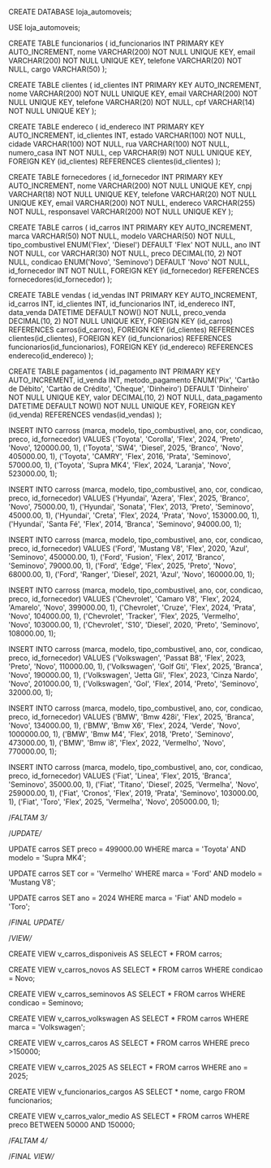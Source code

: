 CREATE DATABASE loja_automoveis;

USE loja_automoveis;

CREATE TABLE funcionarios (
id_funcionarios INT PRIMARY KEY AUTO_INCREMENT,
nome VARCHAR(200) NOT NULL UNIQUE KEY,
email VARCHAR(200) NOT NULL UNIQUE KEY,
telefone VARCHAR(20) NOT NULL,
cargo VARCHAR(50)
);

CREATE TABLE clientes (
id_clientes INT PRIMARY KEY AUTO_INCREMENT,
nome VARCHAR(200) NOT NULL UNIQUE KEY,
email VARCHAR(200) NOT NULL UNIQUE KEY,
telefone VARCHAR(20) NOT NULL,
cpf VARCHAR(14) NOT NULL UNIQUE KEY
);

CREATE TABLE endereco (
id_endereco INT PRIMARY KEY AUTO_INCREMENT,
id_clientes INT,
estado VARCHAR(100)  NOT NULL,
cidade VARCHAR(100)  NOT NULL,
rua VARCHAR(100)  NOT NULL,
numero_casa INT  NOT NULL,
cep VARCHAR(9) NOT NULL UNIQUE KEY,
FOREIGN KEY (id_clientes) REFERENCES clientes(id_clientes)
);

CREATE TABLE fornecedores (
id_fornecedor INT PRIMARY KEY AUTO_INCREMENT,
nome VARCHAR(200) NOT NULL UNIQUE KEY,
cnpj VARCHAR(18) NOT NULL UNIQUE KEY,
telefone VARCHAR(20) NOT NULL UNIQUE KEY,
email VARCHAR(200) NOT NULL,
endereco VARCHAR(255)  NOT NULL,
responsavel VARCHAR(200)  NOT NULL UNIQUE KEY
);

CREATE TABLE carros (
id_carros INT PRIMARY KEY AUTO_INCREMENT,
marca VARCHAR(50)  NOT NULL,
modelo VARCHAR(50)  NOT NULL,
tipo_combustivel ENUM('Flex', 'Diesel') DEFAULT 'Flex' NOT NULL,
ano INT  NOT NULL,
cor VARCHAR(30)  NOT NULL,
preco DECIMAL(10, 2)  NOT NULL,
condicao ENUM('Novo', 'Seminovo') DEFAULT 'Novo' NOT NULL,
id_fornecedor INT NOT NULL,
FOREIGN KEY (id_fornecedor) REFERENCES fornecedores(id_fornecedor)
);

CREATE TABLE vendas (
id_vendas INT PRIMARY KEY AUTO_INCREMENT,
id_carros INT,
id_clientes INT,
id_funcionarios INT,
id_endereco INT,
data_venda DATETIME DEFAULT NOW() NOT NULL,
preco_venda DECIMAL(10, 2)  NOT NULL UNIQUE KEY,
FOREIGN KEY (id_carros) REFERENCES carros(id_carros),
FOREIGN KEY (id_clientes) REFERENCES clientes(id_clientes),
FOREIGN KEY (id_funcionarios) REFERENCES funcionarios(id_funcionarios),
FOREIGN KEY (id_endereco) REFERENCES endereco(id_endereco)
);

CREATE TABLE pagamentos (
id_pagamento INT PRIMARY KEY AUTO_INCREMENT,
id_venda INT,
metodo_pagamento ENUM('Pix', 'Cartão de Débito', 'Cartão de Crédito', 'Cheque', 'Dinheiro') DEFAULT 'Dinheiro' NOT NULL UNIQUE KEY,
valor DECIMAL(10, 2) NOT NULL,
data_pagamento DATETIME DEFAULT NOW() NOT NULL UNIQUE KEY,
FOREIGN KEY (id_venda) REFERENCES vendas(id_vendas)
);

INSERT INTO carross (marca, modelo, tipo_combustivel, ano, cor, condicao, preco, id_fornecedor) VALUES
('Toyota', 'Corolla', 'Flex', 2024, 'Preto', 'Novo', 120000.00, 1),
('Toyota', 'SW4', 'Diesel', 2025, 'Branco', 'Novo', 405000.00, 1),
('Toyota', 'CAMRY', 'Flex', 2016, 'Prata', 'Seminovo', 57000.00, 1),
('Toyota', 'Supra MK4', 'Flex', 2024, 'Laranja', 'Novo', 523000.00, 1);

INSERT INTO carross (marca, modelo, tipo_combustivel, ano, cor, condicao, preco, id_fornecedor) VALUES
('Hyundai', 'Azera', 'Flex', 2025, 'Branco', 'Novo', 75000.00, 1),
('Hyundai', 'Sonata', 'Flex', 2013, 'Preto', 'Seminovo', 45000.00, 1),
('Hyundai', 'Creta', 'Flex', 2024, 'Prata', 'Novo', 153000.00, 1),
('Hyundai', 'Santa Fé', 'Flex', 2014, 'Branca', 'Seminovo', 94000.00, 1);

INSERT INTO carross (marca, modelo, tipo_combustivel, ano, cor, condicao, preco, id_fornecedor) VALUES
('Ford', 'Mustang V8', 'Flex', 2020, 'Azul', 'Seminovo', 450000.00, 1),
('Ford', 'Fusion', 'Flex', 2017, 'Branco', 'Seminovo', 79000.00, 1),
('Ford', 'Edge', 'Flex', 2025, 'Preto', 'Novo', 68000.00, 1),
('Ford', 'Ranger', 'Diesel', 2021, 'Azul', 'Novo', 160000.00, 1);

INSERT INTO carross (marca, modelo, tipo_combustivel, ano, cor, condicao, preco, id_fornecedor) VALUES
('Chevrolet', 'Camaro V8', 'Flex', 2024, 'Amarelo', 'Novo', 399000.00, 1),
('Chevrolet', 'Cruze', 'Flex', 2024, 'Prata', 'Novo', 104000.00, 1),
('Chevrolet', 'Tracker', 'Flex', 2025, 'Vermelho', 'Novo', 103000.00, 1),
('Chevrolet', 'S10', 'Diesel', 2020, 'Preto', 'Seminovo', 108000.00, 1);

INSERT INTO carross (marca, modelo, tipo_combustivel, ano, cor, condicao, preco, id_fornecedor) VALUES
('Volkswagen', 'Passat B8', 'Flex', 2023, 'Preto', 'Novo', 110000.00, 1),
('Volkswagen', 'Golf Gti', 'Flex', 2025, 'Branca', 'Novo', 190000.00, 1),
('Volkswagen', 'Jetta Gli', 'Flex', 2023, 'Cinza Nardo', 'Novo', 201000.00, 1),
('Volkswagen', 'Gol', 'Flex', 2014, 'Preto', 'Seminovo', 32000.00, 1);

INSERT INTO carross (marca, modelo, tipo_combustivel, ano, cor, condicao, preco, id_fornecedor) VALUES
('BMW', 'Bmw 428i', 'Flex', 2025, 'Branca', 'Novo', 134000.00, 1),
('BMW', 'Bmw X6', 'Flex', 2024, 'Verde', 'Novo', 1000000.00, 1),
('BMW', 'Bmw M4', 'Flex', 2018, 'Preto', 'Seminovo', 473000.00, 1),
('BMW', 'Bmw i8', 'Flex', 2022, 'Vermelho', 'Novo', 770000.00, 1);

INSERT INTO carross (marca, modelo, tipo_combustivel, ano, cor, condicao, preco, id_fornecedor) VALUES
('Fiat', 'Linea', 'Flex', 2015, 'Branca', 'Seminovo', 35000.00, 1),
('Fiat', 'Titano', 'Diesel', 2025, 'Vermelha', 'Novo', 259000.00, 1),
('Fiat', 'Cronos', 'Flex', 2019, 'Prata', 'Seminovo', 103000.00, 1),
('Fiat', 'Toro', 'Flex', 2025, 'Vermelha', 'Novo', 205000.00, 1);


/*FALTAM 3/*

/*UPDATE/*

UPDATE carros
SET preco = 499000.00
WHERE marca = 'Toyota' AND modelo = 'Supra MK4';

UPDATE carros
SET cor = 'Vermelho'
WHERE marca = 'Ford' AND modelo = 'Mustang V8';

UPDATE carros
SET ano = 2024
WHERE marca = 'Fiat' AND modelo = 'Toro';

/*FINAL UPDATE/*

/*VIEW/*

CREATE VIEW v_carros_disponiveis AS
SELECT * FROM carros;

CREATE VIEW v_carros_novos AS
SELECT * FROM carros
WHERE condicao = Novo;

CREATE VIEW v_carros_seminovos AS
SELECT * FROM carros
WHERE condicao = Seminovo;

CREATE VIEW v_carros_volkswagen AS
SELECT * FROM carros
WHERE marca = 'Volkswagen';

CREATE VIEW v_carros_caros AS
SELECT * FROM carros
WHERE preco >150000;

CREATE VIEW v_carros_2025 AS
SELECT * FROM carros
WHERE ano = 2025;

CREATE VIEW v_funcionarios_cargos AS
SELECT * nome, cargo FROM funcionarios;

CREATE VIEW v_carros_valor_medio AS
SELECT * FROM carros 
WHERE preco BETWEEN 50000 AND 150000;

/*FALTAM 4/*

/*FINAL VIEW/*

